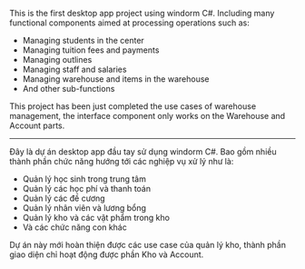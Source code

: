This is the first desktop app project using windorm C#.
Including many functional components aimed at processing operations such as:
- Managing students in the center
- Managing tuition fees and payments
- Managing outlines
- Managing staff and salaries
- Managing warehouse and items in the warehouse
- And other sub-functions

This project has been just completed the use cases of warehouse management, the interface component only works on the Warehouse and Account parts.

--------------------------------------------------------------------------------------------------------------------------------------------------

Đây là dự án desktop app đầu tay sử dụng windorm C#.
Bao gồm nhiều thành phần chức năng hướng tới các nghiệp vụ xử lý như là:
- Quản lý học sinh trong trung tâm
- Quản lý các học phí và thanh toán
- Quản lý các đề cương
- Quản lý nhân viên và lương bổng
- Quản lý kho và các vật phẩm trong kho
- Và các chức năng con khác

Dự án này mới hoàn thiện được các use case của quản lý kho, thành phần giao diện chỉ hoạt động được phần Kho và Account.
